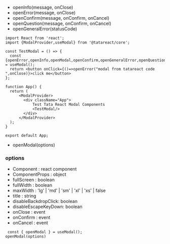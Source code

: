- openInfo(message, onClose)
- openError(message, onClose)
- openConfirm(message, onConfirm, onCancel)
- openQuestion(message, onConfirm, onCancel)
- openGeneralError(statusCode)

```
import React from 'react';
import {ModalProvider,useModal} from '@tatareact/core';

const TestModal = () => {
  const {openError,openInfo,openModal,openConfirm,openGeneralError,openQuestion} = useModal();
  return <button onClick={()=>openError("modal from tatareact code ",onClose)}>click me</button>
};

function App() {
  return (
      <ModalProvider>
        <div className="App">
            Test Tata React Modal Components
            <TestModal/>
        </div>
      </ModalProvider>
  );
}

export default App;

```

- openModal(options)

### options 
- Component  : react component
- ComponentProps : object  
- fullScreen : boolean 
- fullWidth : boolean
- maxWidth : 'lg' | 'md' | 'sm' | 'xl' | 'xs' | false
- title : string 
- disableBackdropClick: boolean
- disableEscapeKeyDown: boolean     
- onClose : event
- onConfirm : event
- onCancel : event
 
```
 const { openModal } = useModal();
openModal(options)
```





